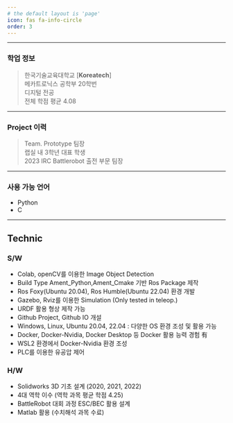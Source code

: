 ```yaml
---
# the default layout is 'page'
icon: fas fa-info-circle
order: 3
---
```

___  

### **학업 정보**  

> 한국기술교육대학교 [**Koreatech**]  
> 메카트로닉스 공학부 20학번  
> 디지털 전공  
> 전체 학점 평균 4.08  
  
___  
  
### Project 이력  
> Team. Prototype 팀장  
> 랩실 내 3학년 대표 학생  
> 2023 IRC Battlerobot 출전 부문 팀장  
  
___  
  
### 사용 가능 언어  

* Python
* C
  
___  
  
## Technic

### **S/W**
* Colab, openCV를 이용한 Image Object Detection
* Build Type Ament_Python,Ament_Cmake 기반 Ros Package 제작
* Ros Foxy(Ubuntu 20.04), Ros Humble(Ubuntu 22.04) 환경 개발
* Gazebo, Rviz를 이용한 Simulation (Only tested in teleop.)
* URDF 활용 형상 제작 가능
* Github Project, Github IO 개설
* Windows, Linux, Ubuntu 20.04, 22.04 : 다양한 OS 환경 조성 및 활용 가능
* Docker, Docker-Nvidia, Docker Desktop 등 Docker 활용 능력 경험 有
* WSL2 환경에서 Docker-Nvidia 환경 조성
* PLC를 이용한 유공압 제어

### **H/W**
* Solidworks 3D 기초 설계 (2020, 2021, 2022)
* 4대 역학 이수 (역학 과목 평균 학점 4.25)
* BattleRobot 대회 과정 ESC/BEC 활용 설계  
* Matlab 활용 (수치해석 과목 수료)